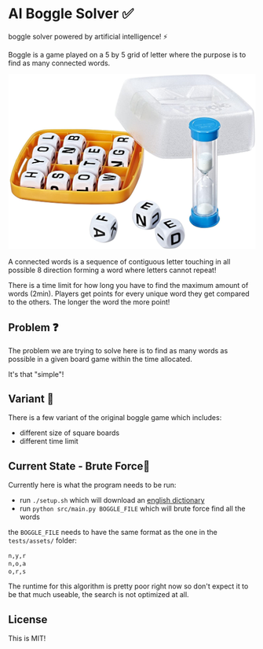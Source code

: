 # AI Boggle Solver ✅
boggle solver powered by artificial intelligence! ⚡

Boggle is a game played on a 5 by 5 grid of letter where the purpose is to find as many connected words.

![A boggle game board](./media/boggle.jpg "A boggle game board")

A connected words is a sequence of contiguous letter touching in all possible 8 direction forming a word where letters cannot repeat!

There is a time limit for how long you have to find the maximum amount of words (2min). Players get points for every unique word they get compared to the others. The longer the word the more point!

## Problem ❓
The problem we are trying to solve here is to find as many words as possible in a given board game within the time allocated.

It's that "simple"!

## Variant 🐻
There is a few variant of the original boggle game which includes:
- different size of square boards
- different time limit

## Current State - Brute Force🦝
Currently here is what the program needs to be run:
- run `./setup.sh` which will download an [english dictionary]((https://github.com/dwyl/english-words/blob/master/words_alpha.txt))
- run `python src/main.py BOGGLE_FILE` which will brute force find all the words

the `BOGGLE_FILE` needs to have the same format as the one in the `tests/assets/` folder:
```
n,y,r
n,o,a
o,r,s
```

The runtime for this algorithm is pretty poor right now so don't expect it to be that much useable, the search is not optimized at all.

## License
This is MIT!
